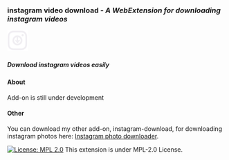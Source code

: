 ### **instagram video download** - *A WebExtension for downloading instagram videos*
![logo](https://github.com/TheAdnan/instagram-video-download/blob/master/icons/insta-48.png)
##### Download instagram videos easily 

#### About

Add-on is still under development

#### Other

You can download my other add-on, instagram-download, for downloading instagram photos here: [Instagram photo downloader](https://addons.mozilla.org/en-US/firefox/addon/ig-photo-downloader/).


[![License: MPL 2.0](https://img.shields.io/badge/License-MPL%202.0-brightgreen.svg)](https://opensource.org/licenses/MPL-2.0)
This extension is under MPL-2.0 License.

